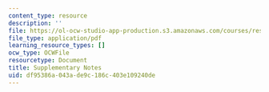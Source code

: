 ```yaml
---
content_type: resource
description: ''
file: https://ol-ocw-studio-app-production.s3.amazonaws.com/courses/res-18-006-calculus-revisited-single-variable-calculus-fall-2010/df95386a043ade9c186c403e109240de_MITRES_18_006_supp_notes.pdf
file_type: application/pdf
learning_resource_types: []
ocw_type: OCWFile
resourcetype: Document
title: Supplementary Notes
uid: df95386a-043a-de9c-186c-403e109240de
---
```

